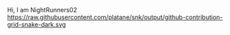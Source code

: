 
Hi, I am NightRunners02
https://raw.githubusercontent.com/platane/snk/output/github-contribution-grid-snake-dark.svg
<!---
NightRunners02/NightRunners02 is a ✨ special ✨ repository because its `README.md` (this file) appears on your GitHub profile.
You can click the Preview link to take a look at your changes.
--->
